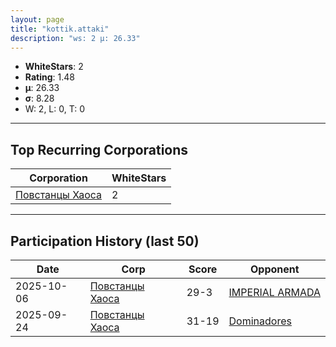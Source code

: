 ```yaml
---
layout: page
title: "kottik.attaki"
description: "ws: 2 μ: 26.33"
---
```

- **WhiteStars**: 2
- **Rating**: 1.48
- **μ**: 26.33  
- **σ**: 8.28
- W: 2, L: 0, T: 0

---

## Top Recurring Corporations

| Corporation | WhiteStars |
| --- | --- |
| [Повстанцы Хаоса](https://ws.tsl.rocks/corp/1358877fcc123cef74de06c83a943f27a7fad0ab6d20989f767ce88d4d195ace/) | 2 |

---

## Participation History (last 50)

| Date | Corp | Score | Opponent |
| --- | --- | --- | --- |
| 2025-10-06 | [Повстанцы Хаоса](https://ws.tsl.rocks/corp/1358877fcc123cef74de06c83a943f27a7fad0ab6d20989f767ce88d4d195ace/) | 29-3 | [IMPERIAL ARMADA](https://ws.tsl.rocks/corp/54b8724d96e9c022ab2907e45bead9f5b45b02fca093dc0fe5827f14644b2663/) |
| 2025-09-24 | [Повстанцы Хаоса](https://ws.tsl.rocks/corp/1358877fcc123cef74de06c83a943f27a7fad0ab6d20989f767ce88d4d195ace/) | 31-19 | [Dominadores](https://ws.tsl.rocks/corp/2c3d0185f0e77bc1159afedc714f4971e3ecb2373ae811a554f8034b5cc0dd15/) |